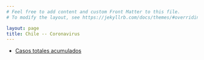```yaml
---
# Feel free to add content and custom Front Matter to this file.
# To modify the layout, see https://jekyllrb.com/docs/themes/#overriding-theme-defaults

layout: page
title: Chile -- Coronavirus
---
```


- [Casos totales acumulados](Casos+totales+acumulados.html)
